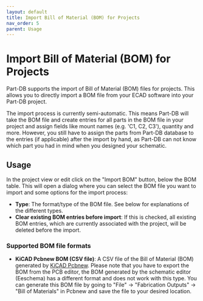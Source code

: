 ```yaml
---
layout: default
title: Import Bill of Material (BOM) for Projects
nav_order: 5
parent: Usage
---
```


# Import Bill of Material (BOM) for Projects

Part-DB supports the import of Bill of Material (BOM) files for projects. This allows you to directly import a BOM file
from your ECAD software into your Part-DB project.

The import process is currently semi-automatic. This means Part-DB will take the BOM file and create entries for all
parts in the BOM file in your project and assign fields like
mount names (e.g. 'C1, C2, C3'), quantity and more.
However, you still have to assign the parts from Part-DB database to the entries (if applicable) after the import by
hand,
as Part-DB can not know which part you had in mind when you designed your schematic.

## Usage

In the project view or edit click on the "Import BOM" button, below the BOM table. This will open a dialog where you can
select the BOM file you want to import and some options for the import process:

* **Type**: The format/type of the BOM file. See below for explanations of the different types.
* **Clear existing BOM entries before import**: If this is checked, all existing BOM entries, which are currently
  associated with the project, will be deleted before the import.

### Supported BOM file formats

* **KiCAD Pcbnew BOM (CSV file)**: A CSV file of the Bill of Material (BOM) generated
  by [KiCAD Pcbnew](https://www.kicad.org/).
  Please note that you have to export the BOM from the PCB editor, the BOM generated by the schematic editor (Eeschema)
  has a different format and does not work with this type.
  You can generate this BOM file by going to "File" -> "Fabrication Outputs" -> "Bill of Materials" in Pcbnew and save
  the file to your desired location.
